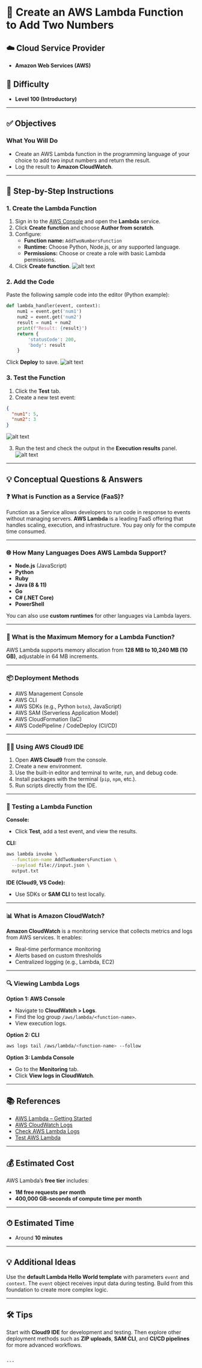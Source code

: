 # 🧮 Create an AWS Lambda Function to Add Two Numbers

## ☁️ Cloud Service Provider
- **Amazon Web Services (AWS)**

## 🎯 Difficulty
- **Level 100 (Introductory)**

---

## ✅ Objectives

### What You Will Do

- Create an AWS Lambda function in the programming language of your choice to add two input numbers and return the result.
- Log the result to **Amazon CloudWatch**.

---

## 🚀 Step-by-Step Instructions

### 1. Create the Lambda Function

1. Sign in to the [AWS Console](https://aws.amazon.com/console/) and open the **Lambda** service.
2. Click **Create function** and choose **Author from scratch**.
3. Configure:
   - **Function name:** `AddTwoNumbersFunction`
   - **Runtime:** Choose Python, Node.js, or any supported language.
   - **Permissions:** Choose or create a role with basic Lambda permissions.
4. Click **Create function**.
![alt text](Images/1.png)

### 2. Add the Code

Paste the following sample code into the editor (Python example):

```python
def lambda_handler(event, context):
    num1 = event.get('num1')
    num2 = event.get('num2')
    result = num1 + num2
    print(f"Result: {result}")
    return {
        'statusCode': 200,
        'body': result
    }
````

Click **Deploy** to save.
![alt text](Images/2.png)


### 3. Test the Function

1. Click the **Test** tab.
2. Create a new test event:

```json
{
  "num1": 5,
  "num2": 3
}
```
![alt text](Images/3.png)

3. Run the test and check the output in the **Execution results** panel.
![alt text](Images/3.1.png)

---

## 💡 Conceptual Questions & Answers

### ❓ What is Function as a Service (FaaS)?

Function as a Service allows developers to run code in response to events without managing servers. **AWS Lambda** is a leading FaaS offering that handles scaling, execution, and infrastructure. You pay only for the compute time consumed.

---

### 🌐 How Many Languages Does AWS Lambda Support?

* **Node.js** (JavaScript)
* **Python**
* **Ruby**
* **Java (8 & 11)**
* **Go**
* **C# (.NET Core)**
* **PowerShell**

You can also use **custom runtimes** for other languages via Lambda layers.

---

### 🧠 What is the Maximum Memory for a Lambda Function?

AWS Lambda supports memory allocation from **128 MB to 10,240 MB (10 GB)**, adjustable in 64 MB increments.

---

### 📦 Deployment Methods

* AWS Management Console
* AWS CLI
* AWS SDKs (e.g., Python `boto3`, JavaScript)
* AWS SAM (Serverless Application Model)
* AWS CloudFormation (IaC)
* AWS CodePipeline / CodeDeploy (CI/CD)

---

### 🧑‍💻 Using AWS Cloud9 IDE

1. Open **AWS Cloud9** from the console.
2. Create a new environment.
3. Use the built-in editor and terminal to write, run, and debug code.
4. Install packages with the terminal (`pip`, `npm`, etc.).
5. Run scripts directly from the IDE.

---

### 🧪 Testing a Lambda Function

**Console:**

* Click **Test**, add a test event, and view the results.

**CLI:**

```bash
aws lambda invoke \
  --function-name AddTwoNumbersFunction \
  --payload file://input.json \
  output.txt
```

**IDE (Cloud9, VS Code):**

* Use SDKs or **SAM CLI** to test locally.

---

### 📊 What is Amazon CloudWatch?

**Amazon CloudWatch** is a monitoring service that collects metrics and logs from AWS services. It enables:

* Real-time performance monitoring
* Alerts based on custom thresholds
* Centralized logging (e.g., Lambda, EC2)

---

### 🔍 Viewing Lambda Logs

**Option 1: AWS Console**

* Navigate to **CloudWatch > Logs**.
* Find the log group `/aws/lambda/<function-name>`.
* View execution logs.

**Option 2: CLI**

```bash
aws logs tail /aws/lambda/<function-name> --follow
```

**Option 3: Lambda Console**

* Go to the **Monitoring** tab.
* Click **View logs in CloudWatch**.

---

## 📚 References

* [AWS Lambda – Getting Started](https://aws.amazon.com/lambda/getting-started/)
* [AWS CloudWatch Logs](https://docs.aws.amazon.com/AmazonCloudWatch/latest/logs/WhatIsCloudWatchLogs.html)
* [Check AWS Lambda Logs](https://docs.aws.amazon.com/lambda/latest/dg/monitoring-cloudwatchlogs.html)
* [Test AWS Lambda](https://docs.aws.amazon.com/lambda/latest/dg/getting-started-create-function.html)

---

## 💰 Estimated Cost

AWS Lambda’s **free tier** includes:

* **1M free requests per month**
* **400,000 GB-seconds of compute time per month**

---

## ⏱ Estimated Time

* Around **10 minutes**

---

## 💡 Additional Ideas

Use the **default Lambda Hello World template** with parameters `event` and `context`. The `event` object receives input data during testing. Build from this foundation to create more complex logic.

---

## 🛠 Tips

Start with **Cloud9 IDE** for development and testing. Then explore other deployment methods such as **ZIP uploads**, **SAM CLI**, and **CI/CD pipelines** for more advanced workflows.

```

---